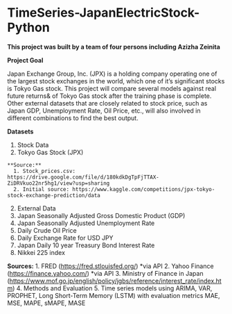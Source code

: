 # TimeSeries-JapanElectricStock-Python

**This project was built by a team of four persons including Azizha Zeinita**

**Project Goal**

Japan Exchange Group, Inc. (JPX) is a holding company operating one of the largest stock exchanges in the world, which one of it’s significant stocks is Tokyo Gas stock. This project will compare several models against real future returns& of Tokyo Gas stock after the training phase is complete. Other external datasets that are closely related to stock price, such as Japan GDP, Unemployment Rate, Oil Price, etc., will also involved in different combinations to find the best output.

**Datasets**
1. Stock Data
  1. Tokyo Gas Stock (JPX)
    
    **Source:**    
      1. Stock_prices.csv: https://drive.google.com/file/d/180kdkDgTpFjTTAX-ZiDRVkuo22nr5hg1/view?usp=sharing
      2. Initial source: https://www.kaggle.com/competitions/jpx-tokyo-stock-exchange-prediction/data
  
2. External Data
  1. Japan Seasonally Adjusted Gross Domestic Product (GDP)
  2. Japan Seasonally Adjusted Unemployment Rate
  3. Daily Crude Oil Price
  4. Daily Exchange Rate for USD JPY
  5. Japan Daily 10 year Treasury Bond Interest Rate
  6. Nikkei 225 index
   
   **Sources:**
      1. FRED (https://fred.stlouisfed.org/) *via API
      2. Yahoo Finance (https://finance.yahoo.com/) *via API
      3. Ministry of Finance in Japan (https://www.mof.go.jp/english/policy/jgbs/reference/interest_rate/index.htm)
      4. Methods and Evaluation
      5. Time series models using ARIMA, VAR, PROPHET, Long Short-Term Memory (LSTM) with evaluation metrics MAE, MSE, MAPE, sMAPE, MASE
